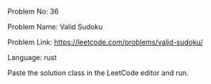 Problem No: 36

Problem Name: Valid Sudoku

Problem Link: https://leetcode.com/problems/valid-sudoku/

Language: rust

Paste the solution class in the LeetCode editor and run.
